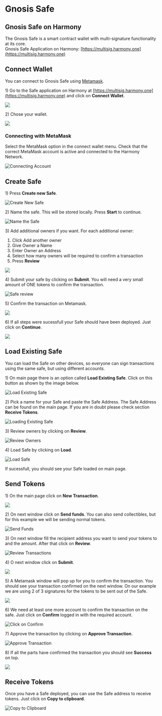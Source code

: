 # Gnosis Safe

## Gnosis Safe on Harmony

The Gnosis Safe is a smart contract wallet with multi-signature functionality at its core. \
Gnosis Safe Application on Harmony: [https://multisig.harmony.one](https://multisig.harmony.one)

## Connect Wallet

You can connect to Gnosis Safe using [Metamask](../wallets/browser-extensions-wallets/metamask-wallet/).

1\) Go to the Safe application on Harmony at [https://multisig.harmony.one](https://multisig.harmony.one) and click on **Connect Wallet**.

![](../../.gitbook/assets/gnosis-safe1.png)

2\) Chose your wallet.

![](../../.gitbook/assets/gnosis-safe2.png)

### Connecting with MetaMask

Select the MetaMask option in the connect wallet menu. Check that the correct MetaMask account is active and connected to the Harmony Network.

![Connecting Account](../../.gitbook/assets/gnosis-safe3.png)

## Create Safe

1\) Press **Create new Safe**.

![Create New Safe](../../.gitbook/assets/gnosis-safe4.png)

2\) Name the safe. This will be stored locally. Press **Start** to continue.

![Name the Safe](../../.gitbook/assets/gnosis-safe5.png)

3\) Add additional owners if you want. For each additional owner:

1. Click Add another owner
2. Give Owner a Name
3. Enter Owner an Address
4. Select how many owners will be required to confirm a transaction
5. Press **Review**

![](<../../.gitbook/assets/gnosis-safe6 (1).png>)

4\) Submit your safe by clicking on **Submit**. You will need a very small amount of ONE tokens to confirm the transaction.

![Safe review](../../.gitbook/assets/gnosis-safe7.png)

5\) Confirm the transaction on Metamask.

![](../../.gitbook/assets/gnosis-safe8.png)

6\) If all steps were sucessfull your Safe should have been deployed. Just click on **Continue**.

![](../../.gitbook/assets/gnosis-safe9.png)

## Load Existing Safe

You can load the Safe on other devices, so everyone can sign transactions using the same safe, but using different accounts.

1\) On main page there is an option called **Load Existing Safe**. Click on this button as shown by the image below.

![Load Existing Safe](../../.gitbook/assets/gnosis-safe11.png)

2\) Pick a name for your Safe and paste the Safe Address. The Safe Address can be found on the main page. If you are in doubt please check section **Receive Tokens**.

![Loading Existing Safe](../../.gitbook/assets/gnosis-safe12.png)

3\) Review owners by clicking on **Review**.

![Review Owners](../../.gitbook/assets/gnosis-safe13.png)

4\) Load Safe by clicking on **Load**.

![Load Safe](../../.gitbook/assets/gnosis-safe14.png)

If sucessfull, you should see your Safe loaded on main page.

## Send Tokens

1\) On the main page click on **New Transaction**.

![](../../.gitbook/assets/gnosis-safe15.png)

2\) On next window click on **Send funds**. You can also send collectibles, but for this example we will be sending normal tokens.

![Send Funds](../../.gitbook/assets/gnosis-safe16.png)

3\) On next window fill the recipient address you want to send your tokens to and the amount. After that click on **Review**.

![Review Transactions](../../.gitbook/assets/gnosis-safe17.png)

4\) O next window click on **Submit**.

![](../../.gitbook/assets/gnosis-safe18.png)

5\) A Metamask window will pop up for you to confirm the transaction. You should see your transaction confirmed on the next window. On our example we are using 2 of 3 signatures for the tokens to be sent out of the Safe.

![](../../.gitbook/assets/gnosis-safe19.png)

6\) We need at least one more account to confirm the transaction on the safe. Just click on **Confirm** logged in with the required account.

![Click on Confirm](../../.gitbook/assets/gnosis-safe20.png)

7\) Approve the transaction by clicking on **Approve Transaction**.

![Approve Transaction](../../.gitbook/assets/gnosis-safe21.png)

8\) If all the parts have confirmed the transaction you should see **Success** on top.

![](../../.gitbook/assets/gnosis-safe22.png)

## Receive Tokens

Once you have a Safe deployed, you can use the Safe address to receive tokens. Just click on **Copy to clipboard**.

![Copy to Clipboard](../../.gitbook/assets/gnosis-safe10.png)
